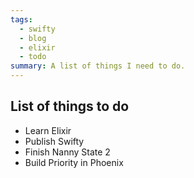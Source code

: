 ```yaml
---
tags:
  - swifty
  - blog
  - elixir
  - todo
summary: A list of things I need to do.
---
```


## List of things to do

* Learn Elixir
* Publish Swifty
* Finish Nanny State 2
* Build Priority in Phoenix